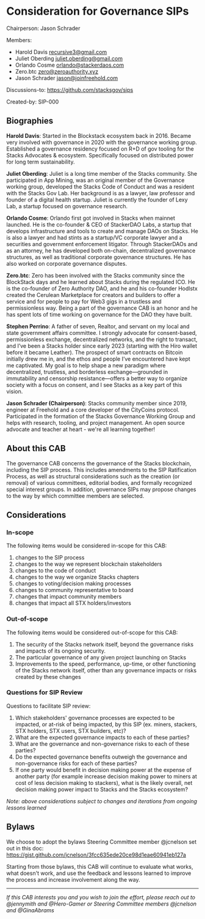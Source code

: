 # Consideration for Governance SIPs

Chairperson: Jason Schrader

Members:

- Harold Davis <recursive3@gmail.com>
- Juliet Oberding <juliet.oberding@gmail.com>
- Orlando Cosme <orlando@stackerdaos.com>
- Zero.btc <zero@zeroauthority.xyz>
- Jason Schrader <jason@joinfreehold.com>

Discussions-to: https://github.com/stacksgov/sips

Created-by: SIP-000

## Biographies

**Harold Davis**: Started in the Blockstack ecosystem back in 2016. Became very involved with governance in 2020 with the governance working group. Established a governance residency focused on R+D of gov tooling for the Stacks Advocates & ecosystem. Specifically focused on distributed power for long term sustainability.

**Juliet Oberding**: Juliet is a long time member of the Stacks community. She participated in App Mining, was an original member of the Governance working group, developed the Stacks Code of Conduct and was a resident with the Stacks Gov Lab. Her background is as a lawyer, law professor and founder of a digital health startup. Juliet is currently the founder of Lexy Lab, a startup focused on governance research.

**Orlando Cosme**: Orlando first got involved in Stacks when mainnet launched. He is the co-founder & CEO of StackerDAO Labs, a startup that develops infrastructure and tools to create and manage DAOs on Stacks. He is also a lawyer and had stints as a startup/VC corporate lawyer and a securities and government enforcement litigator. Through StackerDAOs and as an attorney, he has developed both on-chain, decentralized governance structures, as well as traditional corporate governance structures. He has also worked on corporate governance disputes.

**Zero.btc**: Zero has been involved with the Stacks community since the BlockStack days and he learned about Stacks during the regulated ICO. He is the co-founder of Zero Authority DAO, and he and his co-founder Hodlstx created the Cerulean Marketplace for creators and builders to offer a service and for people to pay for Web3 gigs in a trustless and permissionless way. Being a part of the governance CAB is an honor and he has spent lots of time working on governance for the DAO they have built.

**Stephen Perrino**: A father of seven, Realtor, and servant on my local and state government affairs committee. I strongly advocate for consent-based, permissionless exchange, decentralized networks, and the right to transact, and I’ve been a Stacks holder since early 2023 (starting with the Hiro wallet before it became Leather). The prospect of smart contracts on Bitcoin initially drew me in, and the ethos and people I’ve encountered have kept me captivated. My goal is to help shape a new paradigm where decentralized, trustless, and borderless exchange—grounded in immutability and censorship resistance—offers a better way to organize society with a focus on consent, and I see Stacks as a key part of this vision.

**Jason Schrader (Chairperson)**: Stacks community member since 2019, engineer at Freehold and a core developer of the CityCoins protocol. Participated in the formation of the Stacks Governance Working Group and helps with research, tooling, and project management. An open source advocate and teacher at heart - we're all learning together!

## About this CAB

The governance CAB concerns the governance of the Stacks blockchain, including the SIP process. This includes amendments to the SIP Ratification Process, as well as structural considerations such as the creation (or removal) of various committees, editorial bodies, and formally recognized special interest groups. In addition, governance SIPs may propose changes to the way by which committee members are selected.

## Considerations

### In-scope

The following items would be considered in-scope for this CAB:

1. changes to the SIP process
2. changes to the way we represent blockchain stakeholders
3. changes to the code of conduct
4. changes to the way we organize Stacks chapters
5. changes to voting/decision making processes
6. changes to community representative to board
7. changes that impact community members
8. changes that impact all STX holders/investors

### Out-of-scope

The following items would be considered out-of-scope for this CAB:

1. The security of the Stacks network itself, beyond the governance risks and impacts of its ongoing security.
2. The particular governance of any given project launching on Stacks
3. Improvements to the speed, performance, up-time, or other functioning of the Stacks network itself, other than any governance impacts or risks created by these changes

### Questions for SIP Review

Questions to facilitate SIP review:

1. Which stakeholders' governance processes are expected to be impacted, or at-risk of being impacted, by this SIP (ex. miners, stackers, STX holders, STX users, STX builders, etc)?
2. What are the expected governance impacts to each of these parties?
3. What are the governance and non-governance risks to each of these parties?
4. Do the expected governance benefits outweigh the governance and non-governance risks for each of these parties?
5. If one party would benefit in decision making power at the expense of another party (for example increase decision making power to miners at cost of less decision making to stackers), what is the likely overall, net decision making power impact to Stacks and the Stacks ecosystem?

_Note: above considerations subject to changes and iterations from ongoing lessons learned_

## Bylaws

We choose to adopt the bylaws Steering Committee member @jcnelson set out in this doc: https://gist.github.com/jcnelson/3fcc635ede20ce98d1eae60941eb127a

Starting from those bylaws, this CAB will continue to evaluate what works, what doesn't work, and use the feedback and lessons learned to improve the process and increase involvement along the way.

---

_If this CAB interests you and you wish to join the effort, please reach out to @jennymith and @Hero-Gamer or Steering Committee members @jcnelson and @GinaAbrams_
